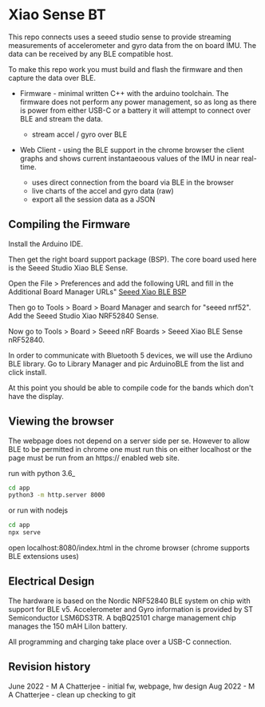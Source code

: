 # Xiao Sense BT 

  This repo connects uses a seeed studio sense to provide streaming measurements of accelerometer and gyro data from the on board IMU.  The data can be received by any BLE compatible host.


To make this repo work you must build and flash the firmware and then capture the data over BLE.

* Firmware - minimal written C++ with the arduino toolchain. The firmware does not perform any power management, so as long as there is power from either USB-C or a battery it will attempt to connect over BLE and stream the data.
	- stream  accel / gyro over BLE 

* Web Client - using the BLE support in the chrome browser the client graphs and shows current instantaeoous values of the IMU in near real-time.
	- uses direct connection from the board via BLE in the browser
	- live charts of the accel and gyro data (raw)
	- export all the session data as a JSON


## Compiling the Firmware
Install the Arduino IDE.  

Then get the right board support package (BSP).  The core board used here is the Seeed Studio Xiao BLE Sense.

Open the File > Preferences and add the following URL and fill in the Additional Board Manager URLs"
[Seeed Xiao BLE BSP](https://files.seeedstudio.com/arduino/package_seeeduino_boards_index.json)

Then go to Tools > Board > Board Manager and search for "seeed nrf52".  Add the Seeed Studio Xiao NRF52840 Sense.

Now go to Tools > Board > Seeed nRF Boards > Seeed Xiao BLE Sense nRF52840.

In order to communicate with Bluetooth 5 devices, we will use the Ardiuno BLE library.  Go to Library Manager and pic ArduinoBLE from the list and click install.

At this point you should be able to compile code for the bands which don't have the display.


## Viewing the browser
The webpage does not depend on a server side per se.  However to allow BLE to be permitted in chrome one must run this on either localhost or the page must be run from an https:// enabled web site.

run with python 3.6_
```sh
cd app
python3 -m http.server 8000 
```

or run with nodejs
```sh
cd app
npx serve
```

open localhost:8080/index.html in the chrome browser (chrome supports BLE extensions uses)



## Electrical Design
The hardware is based on the Nordic NRF52840 BLE system on chip with support for BLE v5.  Accelerometer and Gyro information is provided by ST Semiconductor LSM6DS3TR.   A bqBQ25101 charge management chip manages the 150 mAH LiIon battery.

All programming and charging take place over a USB-C connection.

## Revision history
June 2022 - M A Chatterjee - initial fw, webpage, hw design
Aug  2022 - M A Chatterjee - clean up checking to git



